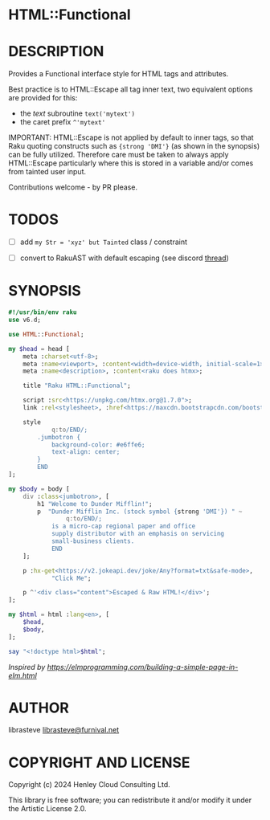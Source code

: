 HTML::Functional
================

DESCRIPTION
===========

Provides a Functional interface style for HTML tags and attributes.

Best practice is to HTML::Escape all tag inner text, two equivalent options are provided for this:
- the _text_ subroutine ```text('mytext')```
- the caret prefix ```^'mytext'```

IMPORTANT:
HTML::Escape is not applied by default to inner tags, so that Raku quoting constructs such as ```{strong 'DMI'}``` (as shown in the synopsis) can be fully utilized. Therefore care must be taken to always apply HTML::Escape particularly where this is stored in a variable and/or comes from tainted user input.

Contributions welcome - by PR please.

TODOS
=====
 - [ ] add ```my Str = 'xyz' but Tainted``` class / constraint
 - [ ] convert to RakuAST with default escaping (see discord [thread](https://discord.com/channels/538407879980482560/1300141814652735600/1300783904357224522))


SYNOPSIS
========

```raku
#!/usr/bin/env raku
use v6.d;

use HTML::Functional;

my $head = head [
    meta :charset<utf-8>;
    meta :name<viewport>, :content<width=device-width, initial-scale=1>;
    meta :name<description>, :content<raku does htmx>;

    title "Raku HTML::Functional";

    script :src<https://unpkg.com/htmx.org@1.7.0">;
    link :rel<stylesheet>, :href<https://maxcdn.bootstrapcdn.com/bootstrap/3.3.7/css/bootstrap.min.css>;

    style
            q:to/END/;
        .jumbotron {
            background-color: #e6ffe6;
            text-align: center;
        }
        END
];

my $body = body [
    div :class<jumbotron>, [
        h1 "Welcome to Dunder Mifflin!";                                    #use ; to stop <h1> slurping <p>
        p  "Dunder Mifflin Inc. (stock symbol {strong 'DMI'}) " ~
                q:to/END/;
            is a micro-cap regional paper and office
            supply distributor with an emphasis on servicing
            small-business clients.
            END
    ];

    p :hx-get<https://v2.jokeapi.dev/joke/Any?format=txt&safe-mode>,
            "Click Me";

    p ^'<div class="content">Escaped & Raw HTML!</div>';
];

my $html = html :lang<en>, [
    $head,
    $body,
];

say "<!doctype html>$html";
```
_Inspired by https://elmprogramming.com/building-a-simple-page-in-elm.html_

AUTHOR
======

librasteve <librasteve@furnival.net>

COPYRIGHT AND LICENSE
=====================

Copyright (c) 2024 Henley Cloud Consulting Ltd.

This library is free software; you can redistribute it and/or modify it under the Artistic License 2.0.







